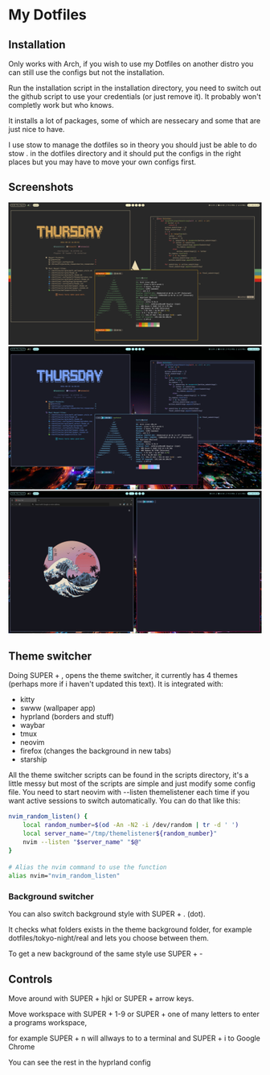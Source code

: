 # My Dotfiles
## Installation
Only works with Arch, if you wish to use my Dotfiles on another distro you can still use the configs but not the installation.

Run the installation script in the installation directory, you need to switch out the github script to use your credentials (or just remove it). 
It probably won't completly work but who knows.

It installs a lot of packages, some of which are nessecary and some that are just nice to have.

I use stow to manage the dotfiles so in theory you should just be able to do stow . in the dotfiles directory and it should put the configs in the right places but you may have to move your own configs first.

## Screenshots
![Screenshot 1](./images/gruvbox.png)
![Screenshot 2](./images/tokyo-night.png)
![Screenshot 2](./images/tokyo-night-firefox.png)

## Theme switcher
Doing SUPER + , opens the theme switcher, it currently has 4 themes (perhaps more if i haven't updated this text). It is integrated with:
- kitty
- swww (wallpaper app)
- hyprland (borders and stuff)
- waybar
- tmux
- neovim
- firefox (changes the background in new tabs)
- starship

All the theme switcher scripts can be found in the scripts directory, it's a little messy but most of the scripts are simple and just modify some config file.
You need to start neovim with --listen themelistener each time if you want active sessions to switch automatically. You can do that like this:

```bash
nvim_random_listen() {
    local random_number=$(od -An -N2 -i /dev/random | tr -d ' ')
    local server_name="/tmp/themelistener${random_number}"
    nvim --listen "$server_name" "$@"
}

# Alias the nvim command to use the function
alias nvim="nvim_random_listen"
```

### Background switcher
You can also switch background style with SUPER + . (dot).

It checks what folders exists in the theme background folder, for example dotfiles/tokyo-night/real and lets you choose between them.

To get a new background of the same style use SUPER + -

## Controls
Move around with SUPER + hjkl or SUPER + arrow keys.

Move workspace with SUPER + 1-9 or SUPER + one of many letters to enter a programs workspace,

for example SUPER + n will allways to to a terminal and SUPER + i to Google Chrome

You can see the rest in the hyprland config
